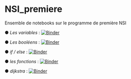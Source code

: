 # NSI_premiere
Ensemble de notebooks sur le programme de première NSI

● *Les variables* : [![Binder](https://mybinder.org/badge_logo.svg)](https://mybinder.org/v2/gh/fontainedeseaux/NSI_premiere/HEAD?urlpath=%2Fnotebooks%2Fles_variables%2Fbases_python.ipynb)

● *Les booléens* : [![Binder](https://mybinder.org/badge_logo.svg)](https://mybinder.org/v2/gh/fontainedeseaux/NSI_premiere/HEAD?urlpath=%2Fnotebooks%2Fbooleens%2Fbooleens.ipynb)

● *if / else* : [![Binder](https://mybinder.org/badge_logo.svg)](https://mybinder.org/v2/gh/fontainedeseaux/NSI_premiere/HEAD?urlpath=%2Fnotebooks%2Fif_else%2Fif_else.ipynb)

● *les fonctions* : [![Binder](https://mybinder.org/badge_logo.svg)](https://mybinder.org/v2/gh/fontainedeseaux/NSI_premiere/HEAD?urlpath=%2Fnotebooks%2Fles_fonctions%2Fles_fonctions.ipynb)

● *dijkstra* : [![Binder](https://mybinder.org/badge_logo.svg)](https://mybinder.org/v2/gh/fontainedeseaux/NSI_premiere/HEAD?urlpath=%2Fnotebooks%2Fdijkstra%2FDijkstra.ipynb)
